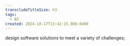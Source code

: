 ```yaml
---
transcludeTitleSize: h3
tags:
  - B2
created: 2024-10-17T13:42:15.000-0400
---
```

design software solutions to meet a variety of challenges;